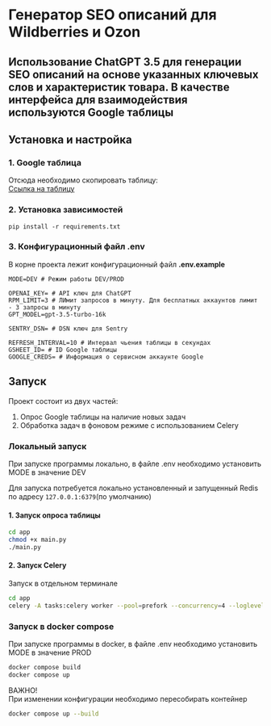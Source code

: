# Генератор SEO описаний для Wildberries и Ozon

Использование ChatGPT 3.5 для генерации SEO описаний
на основе указанных ключевых слов и характеристик товара.
В качестве интерфейса для взаимодействия используются Google таблицы
---
## Установка и настройка

### 1. Google таблица
Отсюда необходимо скопировать таблицу:  
[Ссылка на таблицу](https://docs.google.com/spreadsheets/d/19foQkqEQusXWiEW6utm5vwCnWSGi2Ztj6M-FUJRWFL8/edit#gid=0)

### 2. Установка зависимостей
```pip
pip install -r requirements.txt
```

### 3. Конфигурационный файл .env
В корне проекта лежит конфигурационный файл **.env.example**
```.env
MODE=DEV # Режим работы DEV/PROD

OPENAI_KEY= # API ключ для ChatGPT
RPM_LIMIT=3 # ЛИмит запросов в минуту. Для бесплатных аккаунтов лимит - 3 запросы в минуту
GPT_MODEL=gpt-3.5-turbo-16k

SENTRY_DSN= # DSN ключ для Sentry

REFRESH_INTERVAL=10 # Интервал чьения таблицы в секундах
GSHEET_ID= # ID Google таблицы
GOOGLE_CREDS= # Информация о сервисном аккаунте Google
```

## Запуск
Проект состоит из двух частей:  
1. Опрос Google таблицы на наличие новых задач
2. Обработка задач в фоновом режиме с использованием Celery

### Локальный запуск
При запуске программы локально, в файле .env необходимо установить MODE в значение DEV  

Для запуска потребуется локально установленный и запущенный Redis по адресу
```127.0.0.1:6379```(по умолчанию)
#### 1. Запуск опроса таблицы
```bash
cd app
chmod +x main.py
./main.py
```

#### 2. Запуск Celery
Запуск в отдельном терминале
```bash
cd app
celery -A tasks:celery worker --pool=prefork --concurrency=4 --loglevel=INFO
```

### Запуск в docker compose
При запуске программы в docker, в файле .env необходимо установить MODE в значение PROD

```bash
docker compose build
docker compose up
```

ВАЖНО!  
При изменении конфигурации необходимо пересобирать контейнер
```bash
docker compose up --build
```


